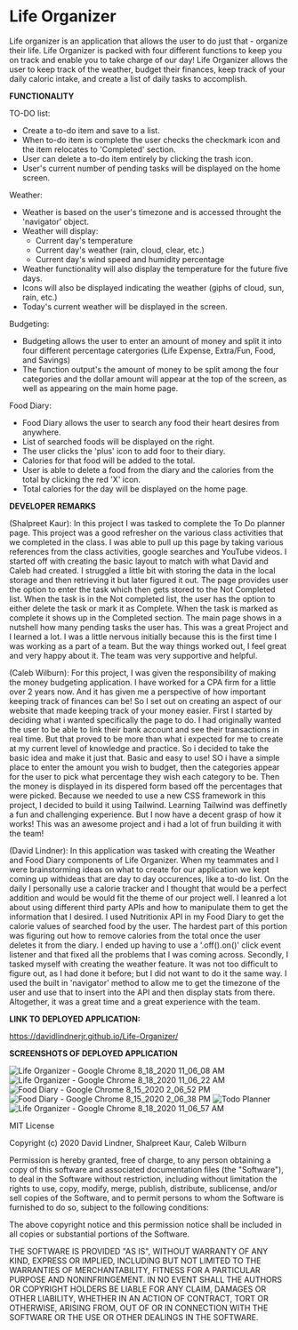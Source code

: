 # Life Organizer

Life organizer is an application that allows the user to do just that - organize their life. Life Organizer is packed with four different functions to keep you on track and enable you to take charge of our day! Life Organizer allows the user to keep track of the weather, budget their finances, keep track of your daily caloric intake, and create a list of daily tasks to accomplish. 

__FUNCTIONALITY__

TO-DO list:

* Create a to-do item and save to a list.
* When to-do item is complete the user checks the checkmark icon and the item
 relocates to 'Completed' section.
* User can delete a to-do item entirely by clicking the trash icon.
* User's current number of pending tasks will be displayed on the home screen.

Weather:

* Weather is based on the user's timezone and is accessed throught the 'navigator' object.
* Weather will display:
  * Current day's temperature
  * Current day's weather (rain, cloud, clear, etc.)
  * Current day's wind speed and humidity percentage
* Weather functionality will also display the temperature for the future five days.
* Icons will also be displayed indicating the weather (giphs of cloud, sun, rain, etc.)
* Today's current weather will be displayed in the screen.

Budgeting:

* Budgeting allows the user to enter an amount of money and split it into four 
 different percentage catergories (Life Expense, Extra/Fun, Food, and Savings)
* The function output's the amount of money to be split among the four categories and 
the dollar amount will appear at the top of the screen, as well as appearing on the main
home page.

Food Diary:

* Food Diary allows the user to search any food their heart desires from anywhere.
* List of searched foods will be displayed on the right.
* The user clicks the 'plus' icon to add foor to their diary.
* Calories for that food will be added to the total.
* User is able to delete a food from the diary and the calories from the total by clicking
 the red 'X' icon. 
* Total calories for the day will be displayed on the home page.
 
 __DEVELOPER REMARKS__
  
  (Shalpreet Kaur):
  In this project I was tasked to complete the To Do planner page. This project was a good refresher on the various class activities that we completed in the class. I was able to pull up this page by taking various references from the class activities, google searches and YouTube videos. I started off with creating the basic layout to match with what David and Caleb had created. I struggled a little bit with storing the data in the local storage and then retrieving it but later figured it out. The page provides user the option to enter the task which then gets stored to the Not Completed list. When the task is in the Not completed list, the user has the option to either delete the task or mark it as Complete. When the task is marked as complete it shows up in the Completed section. The main page shows in a nutshell how many pending tasks the user has. This was a great Project and I Iearned a lot. I was a little nervous initially because this is the first time I was working as a part of a team. But the way things worked out, I feel great and very happy about it. The team was very supportive and helpful.
  
  (Caleb Wilburn):
   For this project, I was given the responsibility of making the money budgeting application. I have worked for a CPA firm for a little over 2 years now. And it has given me a perspective of how important keeping track of finances can be! So I set out on creating an aspect of our website that made keeping track of your money easier. First I started by deciding what i wanted specifically the page to do. I had originally wanted the user to be able to link their bank account and see their transactions in real time. But that proved to be more than what i expected for me to create at my current level of knowledge and practice. So i decided to take the basic idea and make it just that. Basic and easy to use! SO i  have a simple place to enter the amount you wish to budget, then the categories appear for the user to pick what percentage they wish each category to be. Then the money is displayed in its dispered form based off the percentages that were picked. 
   Because we needed to use a new CSS framework in this project, I decided to build it using Tailwind. Learning Tailwind was deffinetly a fun and challenging experience. But I now have a decent grasp of how it works! This was an awesome project and i had a lot of frun building it with the team!
  
  (David Lindner):
  In this application  was tasked with creating the Weather and Food Diary components of Life Organizer. When my teammates and I were brainstorming ideas on what to create     for our application we kept coming up withideas that are day to day occurences, like a to-do list. On the daily I personally use a calorie tracker and I thought that would   be a perfect addition and would be would fit the theme of our project well. I leanred a lot about using different third party APIs and how to manipulate them to get the       information that I desired. I used Nutritionix API in my Food Diary to get the calorie values of searched food by the user. The hardest part of this portion was figuring     out how to remove calories from the total once the user deletes it from the diary. I ended up having to use a '.off().on()' click event listener and that fixed all the       problems that I was coming across. Secondly, I tasked myself with creating the weather feature. It was not too difficult to figure out, as I had done it before; but I did     not want to do it the same way. I used the built in 'navigator' method to allow me to get the timezone of the user and use that to insert into the API and then display       stats from there. Altogether, it was a great time and a great experience with the team.
  
  __LINK TO DEPLOYED APPLICATION:__
  
  https://davidlindnerjr.github.io/Life-Organizer/
  
  __SCREENSHOTS OF DEPLOYED APPLICATION__
 
![Life Organizer - Google Chrome 8_18_2020 11_06_08 AM](https://user-images.githubusercontent.com/65383133/90549291-24855e00-e143-11ea-8a55-862081bec57a.png)
![Life Organizer - Google Chrome 8_18_2020 11_06_22 AM](https://user-images.githubusercontent.com/65383133/90549299-25b68b00-e143-11ea-8096-d8931ac6db36.png)
![Food Diary - Google Chrome 8_15_2020 2_06_52 PM](https://user-images.githubusercontent.com/65383133/90321679-ad608780-df00-11ea-870a-85778428985b.png)
![Food Diary - Google Chrome 8_15_2020 2_06_38 PM](https://user-images.githubusercontent.com/65383133/90321680-adf91e00-df00-11ea-9c42-0d3a958699d4.png)
![Todo Planner](./assets/todoList.gif)
![Life Organizer - Google Chrome 8_18_2020 11_06_57 AM](https://user-images.githubusercontent.com/65383133/90549306-2818e500-e143-11ea-9371-d553e3c7fa3b.png)

MIT License

Copyright (c) 2020 David Lindner, Shalpreet Kaur, Caleb Wilburn

Permission is hereby granted, free of charge, to any person obtaining a copy
of this software and associated documentation files (the "Software"), to deal
in the Software without restriction, including without limitation the rights
to use, copy, modify, merge, publish, distribute, sublicense, and/or sell
copies of the Software, and to permit persons to whom the Software is
furnished to do so, subject to the following conditions:

The above copyright notice and this permission notice shall be included in all
copies or substantial portions of the Software.

THE SOFTWARE IS PROVIDED "AS IS", WITHOUT WARRANTY OF ANY KIND, EXPRESS OR
IMPLIED, INCLUDING BUT NOT LIMITED TO THE WARRANTIES OF MERCHANTABILITY,
FITNESS FOR A PARTICULAR PURPOSE AND NONINFRINGEMENT. IN NO EVENT SHALL THE
AUTHORS OR COPYRIGHT HOLDERS BE LIABLE FOR ANY CLAIM, DAMAGES OR OTHER
LIABILITY, WHETHER IN AN ACTION OF CONTRACT, TORT OR OTHERWISE, ARISING FROM,
OUT OF OR IN CONNECTION WITH THE SOFTWARE OR THE USE OR OTHER DEALINGS IN THE
SOFTWARE.
